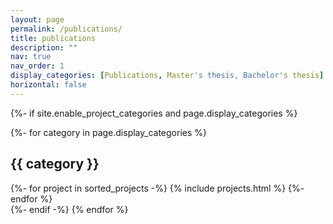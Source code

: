 ```yaml
---
layout: page
permalink: /publications/
title: publications
description: ""
nav: true
nav_order: 1
display_categories: [Publications, Master's thesis, Bachelor's thesis]
horizontal: false
---
```

<!-- _pages/publications.md -->
<div class="publications">

{%- if site.enable_project_categories and page.display_categories %}
  <!-- Display categorized projects -->
  {%- for category in page.display_categories %}
  <h2 class="category">{{ category }}</h2>
  <!-- Generate cards for each project -->
  <div class="grid">
    {%- for project in sorted_projects -%}
      {% include projects.html %}
    {%- endfor %}
  </div>
  {%- endif -%}
  {% endfor %}


